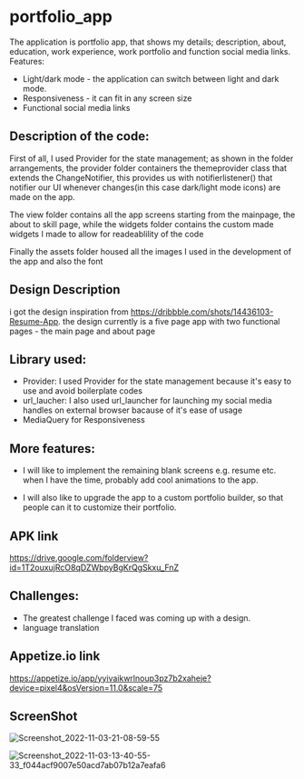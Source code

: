 # portfolio_app

The application is portfolio app, that shows my details; description, about, education, work experience, work portfolio and function social media links.
Features: 
- Light/dark mode - the application can switch between light and dark mode.
- Responsiveness - it can fit in any screen size
- Functional social media links

## Description of the code:
First of all, I used Provider for the state management; as shown in the folder arrangements, the provider folder containers the themeprovider class that extends the ChangeNotifier, this provides us with notifierlistener() that notifier our UI whenever changes(in this case dark/light mode icons) are made on the app.

The view folder contains all the app screens starting from the mainpage, the about to skill page, while the widgets folder contains the custom made widgets I made to allow for readeablility of the code

Finally the assets folder housed all the images I used in the development of the app and also the font

## Design Description
i got the design inspiration from https://dribbble.com/shots/14436103-Resume-App.
the design currently is a five page app with two functional pages - the main page and about page

## Library used:
- Provider: I used Provider for the state management because it's easy to use and avoid boilerplate codes
- url_laucher: I also used url_launcher for launching my social media handles on external browser bacause of it's ease of usage
- MediaQuery for Responsiveness

## More features:
- I will like to implement the remaining blank screens e.g. resume etc. when I have the time, probably add cool animations to the app.

- I will also like to upgrade the app to a custom portfolio builder, so that people can it to customize their portfolio.

## APK link
https://drive.google.com/folderview?id=1T2ouxujRcO8qDZWbpyBgKrQgSkxu_FnZ

## Challenges: 
- The greatest challenge I faced was coming up with a design.
- language translation


## Appetize.io link
https://appetize.io/app/yyivaikwrlnoup3pz7b2xaheje?device=pixel4&osVersion=11.0&scale=75


## ScreenShot
![Screenshot_2022-11-03-21-08-59-55](https://user-images.githubusercontent.com/85957655/199946257-6fc05d3b-e769-4377-b5e6-41af98bb2f08.jpg)

![Screenshot_2022-11-03-13-40-55-33_f044acf9007e50acd7ab07b12a7eafa6](https://user-images.githubusercontent.com/85957655/199946541-feb3fbe2-1029-4664-ab2f-d129c866c7ac.jpg)

 
